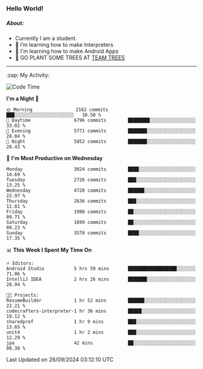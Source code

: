 ### Hello World!

##### About:
- Currently I am a student.
- 🌱 I’m learning how to make Interpreters
- 🌱 I'm learning how to make Android Apps
- 🌱 GO PLANT SOME TREES AT [TEAM TREES](https://teamtrees.org/)

---
  <summary>:zap: My Activity:</summary>
  
<!--START_SECTION:waka-->
![Code Time](http://img.shields.io/badge/Code%20Time-1%2C480%20hrs%2055%20mins-blue)

**I'm a Night 🦉** 

```text
🌞 Morning                2162 commits        ███░░░░░░░░░░░░░░░░░░░░░░   10.50 % 
🌆 Daytime                6796 commits        ████████░░░░░░░░░░░░░░░░░   33.02 % 
🌃 Evening                5771 commits        ███████░░░░░░░░░░░░░░░░░░   28.04 % 
🌙 Night                  5852 commits        ███████░░░░░░░░░░░░░░░░░░   28.43 % 
```
📅 **I'm Most Productive on Wednesday** 

```text
Monday                   3024 commits        ████░░░░░░░░░░░░░░░░░░░░░   14.69 % 
Tuesday                  2726 commits        ███░░░░░░░░░░░░░░░░░░░░░░   13.25 % 
Wednesday                4728 commits        ██████░░░░░░░░░░░░░░░░░░░   22.97 % 
Thursday                 2636 commits        ███░░░░░░░░░░░░░░░░░░░░░░   12.81 % 
Friday                   1998 commits        ██░░░░░░░░░░░░░░░░░░░░░░░   09.71 % 
Saturday                 1899 commits        ██░░░░░░░░░░░░░░░░░░░░░░░   09.23 % 
Sunday                   3570 commits        ████░░░░░░░░░░░░░░░░░░░░░   17.35 % 
```


📊 **This Week I Spent My Time On** 

```text
🔥 Editors: 
Android Studio           5 hrs 59 mins       ██████████████████░░░░░░░   71.06 % 
IntelliJ IDEA            2 hrs 26 mins       ███████░░░░░░░░░░░░░░░░░░   28.94 % 

🐱‍💻 Projects: 
ResumeBuilder            1 hr 52 mins        ██████░░░░░░░░░░░░░░░░░░░   22.21 % 
codecrafters-interpreter-1 hr 36 mins        █████░░░░░░░░░░░░░░░░░░░░   19.12 % 
sharedpref               1 hr 9 mins         ███░░░░░░░░░░░░░░░░░░░░░░   13.65 % 
unit4                    1 hr 2 mins         ███░░░░░░░░░░░░░░░░░░░░░░   12.29 % 
jpa                      42 mins             ██░░░░░░░░░░░░░░░░░░░░░░░   08.38 % 
```


 Last Updated on 28/09/2024 03:12:10 UTC
<!--END_SECTION:waka-->
